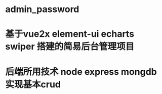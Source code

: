 # admin_password
# 基于vue2x element-ui echarts swiper 搭建的简易后台管理项目
# 后端所用技术 node express mongdb 实现基本crud